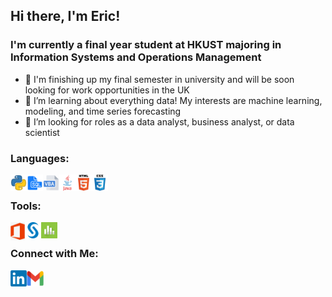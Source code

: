 ## Hi there, I'm Eric!

### I'm currently a final year student at HKUST majoring in Information Systems and Operations Management
- 👋 I'm finishing up my final semester in university and will be soon looking for work opportunities in the UK
- 🌱 I’m learning about everything data! My interests are machine learning, modeling, and time series forecasting
- 👀 I’m looking for roles as a data analyst, business analyst, or data scientist

### Languages:

[<img align="left" alt="Python" width="26px" src="https://github.com/ericyung1998/ericyung1998/blob/main/python.png" />][linkedin]
[<img align="left" alt="SQL" width="26px" src="https://github.com/ericyung1998/ericyung1998/blob/main/sql.png" />][linkedin]
[<img align="left" alt="Excel VBA" width="26px" src="https://github.com/ericyung1998/ericyung1998/blob/main/vba.png" />][linkedin]
[<img align="left" alt="Java" width="26px" src="https://github.com/ericyung1998/ericyung1998/blob/main/java.png" />][linkedin]
[<img align="left" alt="HTML5" width="26px" src="https://github.com/ericyung1998/ericyung1998/blob/main/html.png" />][linkedin]
[<img align="left" alt="CSS3" width="26px" src="https://github.com/ericyung1998/ericyung1998/blob/main/css.png" />][linkedin]

<br>

### Tools:
[<img align="left" alt="Microsoft Office" width="23px" src="https://github.com/ericyung1998/ericyung1998/blob/main/office.png" />][linkedin]
[<img align="left" alt="SAS" width="26px" src="https://github.com/ericyung1998/ericyung1998/blob/main/sas.png" />][linkedin]
[<img align="left" alt="Minitab" width="26px" src="https://github.com/ericyung1998/ericyung1998/blob/main/minitab.png" />][linkedin]

<br>

### Connect with Me:
[<img align="left" alt="LinkedIn | ericyung1998" width="26px" src="https://github.com/ericyung1998/ericyung1998/blob/main/linkedin.png" />][linkedin]
[<img align="left" alt="Email | ericyung1998@gmail.com" width="26.5px" src="https://github.com/ericyung1998/ericyung1998/blob/main/gmail.png" />][email]

[email]: mailto:ericyung1998@gmail.com
[linkedin]: https://www.linkedin.com/in/ericyung1998

<br>
<br>
